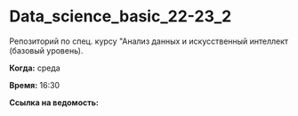 # Data_science_basic_22-23_2
Репозиторий по спец. курсу "Анализ данных и искусственный интеллект (базовый уровень).

**Когда:** среда

**Время:** 16:30

**Ссылка на ведомость:**
